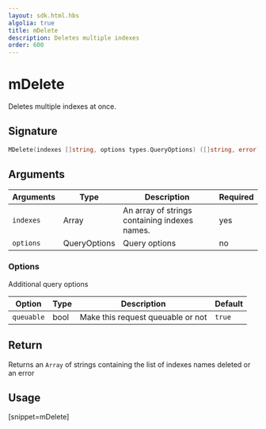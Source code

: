 ```yaml
---
layout: sdk.html.hbs
algolia: true
title: mDelete
description: Deletes multiple indexes
order: 600
---
```


# mDelete

Deletes multiple indexes at once.

## Signature

```go
MDelete(indexes []string, options types.QueryOptions) ([]string, error)
```

## Arguments

| Arguments | Type         | Description                                   | Required |
| --------- | ------------ | --------------------------------------------- | -------- |
| `indexes` | Array        | An array of strings containing indexes names. | yes      |
| `options` | QueryOptions | Query options         | no       |

### **Options**

Additional query options

| Option     | Type    | Description                       | Default |
| ---------- | ------- | --------------------------------- | ------- |
| `queuable` | bool | Make this request queuable or not | `true`  |

## Return

Returns an `Array` of strings containing the list of indexes names deleted or an error

## Usage

[snippet=mDelete]
